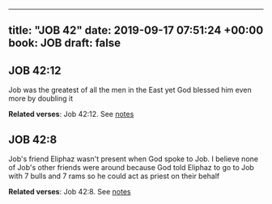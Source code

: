 
---
title: "JOB 42"
date: 2019-09-17 07:51:24 +00:00
book: JOB
draft: false
---

## JOB 42:12

Job was the greatest of all the men in the East yet God blessed him even more by doubling it

**Related verses**: Job 42:12. See [notes](https://my.bible.com/notes/3255205079666123248)


## JOB 42:8

Job's friend Eliphaz wasn't present when God spoke to Job. I believe none of Job's other friends were around because God told Eliphaz to go to Job with 7 bulls and 7 rams so he could act as priest on their behalf

**Related verses**: Job 42:8. See [notes](https://my.bible.com/notes/3255203993593045483)

